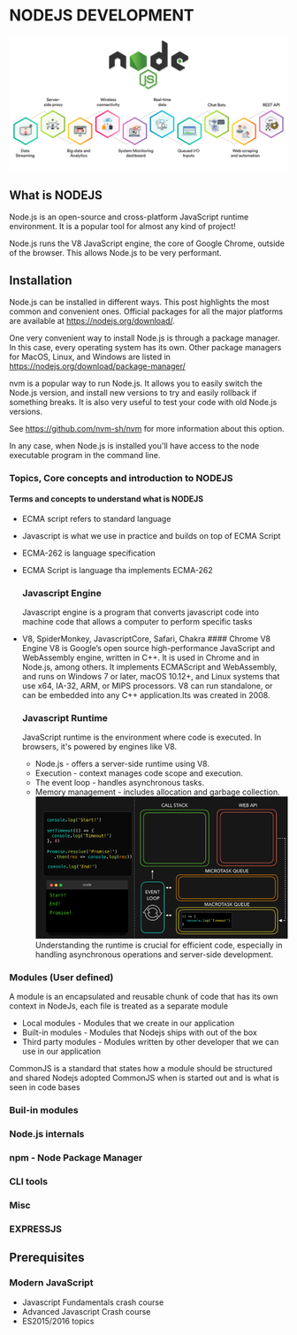 # NODEJS DEVELOPMENT
![Alt text](/Assets/nodejs-use-cases-cover-image.png)
## What is NODEJS
Node.js is an open-source and cross-platform JavaScript runtime environment. It is a popular tool for almost any kind of project!

Node.js runs the V8 JavaScript engine, the core of Google Chrome, outside of the browser. This allows Node.js to be very performant.
## Installation
Node.js can be installed in different ways. This post highlights the most common and convenient ones. Official packages for all the major platforms are available at https://nodejs.org/download/.

One very convenient way to install Node.js is through a package manager. In this case, every operating system has its own. Other package managers for MacOS, Linux, and Windows are listed in https://nodejs.org/download/package-manager/

nvm is a popular way to run Node.js. It allows you to easily switch the Node.js version, and install new versions to try and easily rollback if something breaks. It is also very useful to test your code with old Node.js versions.

See https://github.com/nvm-sh/nvm for more information about this option.

In any case, when Node.js is installed you'll have access to the node executable program in the command line.
### Topics, Core concepts and introduction to NODEJS 
 #### Terms and concepts to understand what is NODEJS
  - ECMA script refers to standard language
  - Javascript is what we use in practice and builds on top of ECMA Script
  - ECMA-262 is language specification
  - ECMA Script is language tha implements ECMA-262
     ### Javascript Engine
     Javascript engine is a program that converts javascript code  into machine code that allows a computer to perform specific tasks
   
  - V8, SpiderMonkey, JavascriptCore, Safari, Chakra
         #### Chrome V8 Engine
         V8 is Google’s open source high-performance JavaScript and WebAssembly engine, written in C++. It is used in Chrome and in Node.js, among others. It implements ECMAScript and WebAssembly, and runs on Windows 7 or later, macOS 10.12+, and Linux systems that use x64, IA-32, ARM, or MIPS processors. V8 can run standalone, or can be embedded into any C++ application.Its was created in 2008.
     ### Javascript Runtime
     JavaScript runtime is the environment where code is executed. In browsers, it's powered by engines like V8. 
     - Node.js - offers a server-side runtime using V8. 
     - Execution - context manages code scope and execution. 
     - The event loop - handles asynchronous tasks. 
     - Memory management - includes allocation and garbage collection. 
     ![javascript runtime](<Assets/🚀⚙️ JavaScript Visualized_ the JavaScript Engine.gif>)
     Understanding the runtime is crucial for efficient code, especially in handling asynchronous operations and server-side development.
 ### Modules (User defined)
 A module is an encapsulated and reusable chunk of code that has its own context in NodeJs, each file is treated as a separate module
 - Local modules - Modules that we create in our application
 - Built-in modules - Modules that Nodejs ships with out of the box  
 - Third party modules - Modules written by other developer that we can use in our application

 CommonJS is a standard that states how a module should be structured and shared
 Nodejs adopted CommonJS when is started out and is what is seen in code bases
 ### Buil-in modules
 ### Node.js internals
 ### npm - Node Package Manager
 ### CLI tools
 ### Misc
 ### EXPRESSJS
## Prerequisites
### Modern JavaScript
- Javascript Fundamentals crash course
- Advanced Javascript Crash course
- ES2015/2016 topics
